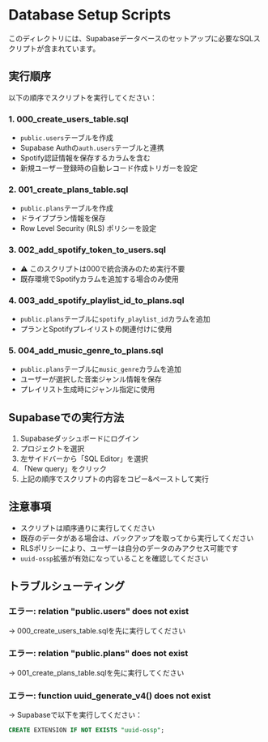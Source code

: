 # Database Setup Scripts

このディレクトリには、Supabaseデータベースのセットアップに必要なSQLスクリプトが含まれています。

## 実行順序

以下の順序でスクリプトを実行してください：

### 1. 000_create_users_table.sql
- `public.users`テーブルを作成
- Supabase Authの`auth.users`テーブルと連携
- Spotify認証情報を保存するカラムを含む
- 新規ユーザー登録時の自動レコード作成トリガーを設定

### 2. 001_create_plans_table.sql
- `public.plans`テーブルを作成
- ドライブプラン情報を保存
- Row Level Security (RLS) ポリシーを設定

### 3. 002_add_spotify_token_to_users.sql
- ⚠️ このスクリプトは000で統合済みのため実行不要
- 既存環境でSpotifyカラムを追加する場合のみ使用

### 4. 003_add_spotify_playlist_id_to_plans.sql
- `public.plans`テーブルに`spotify_playlist_id`カラムを追加
- プランとSpotifyプレイリストの関連付けに使用

### 5. 004_add_music_genre_to_plans.sql
- `public.plans`テーブルに`music_genre`カラムを追加
- ユーザーが選択した音楽ジャンル情報を保存
- プレイリスト生成時にジャンル指定に使用

## Supabaseでの実行方法

1. Supabaseダッシュボードにログイン
2. プロジェクトを選択
3. 左サイドバーから「SQL Editor」を選択
4. 「New query」をクリック
5. 上記の順序でスクリプトの内容をコピー&ペーストして実行

## 注意事項

- スクリプトは順序通りに実行してください
- 既存のデータがある場合は、バックアップを取ってから実行してください
- RLSポリシーにより、ユーザーは自分のデータのみアクセス可能です
- `uuid-ossp`拡張が有効になっていることを確認してください

## トラブルシューティング

### エラー: relation "public.users" does not exist
→ 000_create_users_table.sqlを先に実行してください

### エラー: relation "public.plans" does not exist  
→ 001_create_plans_table.sqlを先に実行してください

### エラー: function uuid_generate_v4() does not exist
→ Supabaseで以下を実行してください：
```sql
CREATE EXTENSION IF NOT EXISTS "uuid-ossp";
